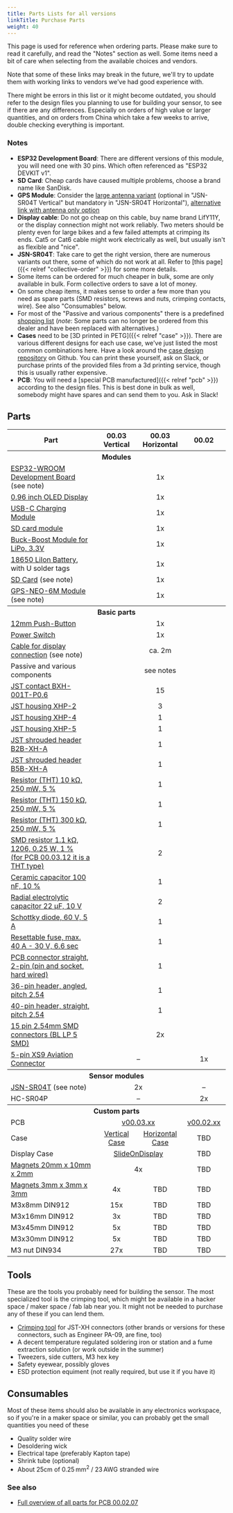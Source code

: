 ```yaml
---
title: Parts Lists for all versions
linkTitle: Purchase Parts
weight: 40
---
```


This page is used for reference when ordering parts. Please make sure to read
it carefully, and read the "Notes" section as well. Some items need a bit of
care when selecting from the available choices and vendors.

Note that some of these links may break in the future, we'll try to update them
with working links to vendors we've had good experience with.

There might be errors in this list or it might become outdated, you should
refer to the design files you planning to use for building your sensor, to see
if there are any differences. Especially on orders of high value or larger
quantities, and on orders from China which take a few weeks to arrive, double
checking everything is important. 

### Notes

* **ESP32 Development Board**: There are different versions of this module, you will need one with 30 pins. Which often referenced as "ESP32 DEVKIT v1".
* **SD Card**: Cheap cards have caused multiple problems, choose a brand name like SanDisk.
* **GPS Module**: Consider the [large antenna variant](https://de.aliexpress.com/item/1550843440.html) (optional in "JSN-SR04T Vertical" but mandatory in "JSN-SR04T Horizontal"), [alternative link with antenna only option](https://de.aliexpress.com/item/1005001635722164.html)
* **Display cable**: Do not go cheap on this cable, buy name brand LifY11Y, or the display connection might not work reliably. Two meters should be plenty even for large bikes and a few failed attempts at crimping its ends. Cat5 or Cat6 cable might work electrically as well, but usually isn't as flexible and "nice".
* **JSN-SR04T**: Take care to get the right version, there are numerous variants out there, some of which do not work at all. Refer to [this page]({{< relref "collective-order" >}}) for some more details.
* Some items can be ordered for much cheaper in bulk, some are only available in bulk. Form collective orders to save a lot of money.
* On some cheap items, it makes sense to order a few more than you need as spare parts (SMD resistors, screws and nuts, crimping contacts, wire). See also "Consumables" below.
* For most of the "Passive and various components" there is a predefined [shopping list](https://www.reichelt.de/my/1746485) (*note*: Some parts can no longer be ordered from this dealer and have been replaced with alternatives.) 
* **Cases** need to be [3D printed in PETG]({{< relref "case" >}}). There are various different designs for each use case, we've just listed the most common combinations here. Have a look around the [case design repository](https://github.com/openbikesensor/OpenBikeSensor3dPrintableCase) on Github. You can print these yourself, ask on Slack, or purchase prints of the provided files from a 3d printing service, though this is usually rather expensive. 
* **PCB**: You will need a [special PCB manufactured]({{< relref "pcb" >}}) according to the design files. This is best done in bulk as well, somebody might have spares and can send them to you. Ask in Slack! 


## Parts

<table class="table-bordered">
<thead>
<tr>
<th width="40%">Part</th>
<th width="20%">00.03 Vertical</th>
<th width="20%">00.03 Horizontal</th>
<th width="20%">00.02</th>
</tr>
</thead>
<tbody>
<tr><th colspan="4">Modules</th></tr>
<tr>
  <td><a href="https://de.aliexpress.com/item/32928267626.html">ESP32-WROOM Development Board</a> (see note)</td>
  <td colspan="3" align="center">1x</td>
</tr>
<tr>
  <td><a href="https://www.aliexpress.com/item/32896971385.html">0.96 inch OLED Display</a></td>
  <td colspan="3" align="center">1x</td>
</tr>
<tr>
  <td><a href="https://www.ebay.de/itm/173893903484">USB-C Charging Module</a></td>
  <td colspan="3" align="center">1x</td>
</tr>
<tr>
  <td><a href="https://de.aliexpress.com/item/32865801075.html">SD card module</a></td>
  <td colspan="3" align="center">1x</td>
</tr>
<tr>
  <td><a href="https://www.ebay.de/itm/264075497616">Buck-Boost Module for LiPo, 3.3V</a></td>
  <td colspan="3" align="center">1x</td>
</tr>
<tr>
  <td><a href="https://www.akkuteile.de/lithium-ionen-akkus/18650/samsung/samsung-inr18650-29e-2900mah-3-7v-lithium-akku-loetfahne-u_1006211_1652">18650 LiIon Battery</a>, with U solder tags</td>
  <td colspan="3" align="center">1x</td>
</tr>
<tr>
  <td><a href="https://www.google.com/search?q=sandisk+ultra+16gb&tbm=shop">SD Card</a> (see note)</td>
  <td colspan="3" align="center">1x</td>
</tr>
<tr>
  <td><a href="https://www.ebay.de/itm/GPS-NEO-6M-7M-8M-GY-GPS6MV2-Module-Aircraft-Flight-Controller-For-Arduino/272373338855">GPS-NEO-6M Module</a> (see note)</td>
  <td colspan="3" align="center">1x</td>
</tr>

<tr><th colspan="4">Basic parts</th></tr>
<tr>
  <td><a href="https://www.aliexpress.com/item/4000295670163.html">12mm Push-Button</a></td>
  <td colspan="3" align="center">1x</td>
</tr>
<tr>
  <td><a href="https://www.reichelt.de/miniatur-kippschalter-1x-ein-ein-rnd-210-00435-p240567.html">Power Switch</a></td>
  <td colspan="3" align="center">1x</td>
</tr>
<tr>
  <td><a href="https://www.automation24.de/pur-sensorleitung-lapp-unitronic-sensor-lify11y-5x0-25-bk-7038862">Cable for display connection</a> (see note)</td>
  <td colspan="3" align="center">ca. 2m</td>
</tr>

<tr>
  <td>Passive and various components</td>
  <td colspan="3" align="center">see notes</td>
</tr>
<tr>
  <td><a href="https://www.reichelt.de/jst-crimpkontakt-buchse-xh-jst-xh-ckb-p185091.html">JST contact BXH-001T-P0.6</a></td>
  <td colspan="3" align="center">15</td>
</tr>
<tr>
  <td><a href="https://www.reichelt.de/jst-buchsengehaeuse-1x2-polig-xh-jst-xh2p-bu-p185085.html">JST housing XHP-2</a></td>
  <td colspan="3" align="center">3</td>
</tr>
<tr>
  <td><a href="https://www.reichelt.de/jst-buchsengehaeuse-1x4-polig-xh-jst-xh4p-bu-p185087.html">JST housing XHP-4</a></td>
  <td colspan="3" align="center">1</td>
</tr>
<tr>
  <td><a href="https://www.reichelt.de/jst-buchsengehaeuse-1x5-polig-xh-jst-xh5p-bu-p185088.html">JST housing XHP-5</a></td>
  <td colspan="3" align="center">1</td>
</tr>
<tr>
  <td><a href="https://www.reichelt.de/jst-stiftleiste-gerade-1x2-polig-xh-jst-xh2p-st-p185073.html">JST shrouded header B2B-XH-A</a></td>
  <td colspan="3" align="center">1</td>
</tr>
<tr>
  <td><a href="https://www.reichelt.de/jst-stiftleiste-gerade-1x5-polig-xh-jst-xh5p-st-p185076.html">JST shrouded header B5B-XH-A</a></td>
  <td colspan="3" align="center">1</td>
</tr>
<tr>
  <td><a href="https://www.reichelt.de/widerstand-kohleschicht-10-kohm-0207-250-mw-5--1-4w-10k-p1338.html">Resistor (THT) 10 kΩ, 250 mW, 5 %</a></td>
  <td colspan="3" align="center">1</td>
</tr>
<tr>
  <td><a href="https://www.reichelt.de/widerstand-kohleschicht-150-kohm-0207-250-mw-5--1-4w-150k-p1355.html">Resistor (THT) 150 kΩ, 250 mW, 5 %</a></td>
  <td colspan="3" align="center">1</td>
</tr>
<tr>
  <td><a href="https://www.reichelt.de/widerstand-kohleschicht-300-kohm-0207-250-mw-5--1-4w-300k-p1407.html">Resistor (THT) 300 kΩ, 250 mW, 5 %</a></td>
  <td colspan="3" align="center">1</td>
</tr>
<tr>
  <td><a href="https://www.conrad.de/de/p/tru-components-tc-1206s4f1101t5e203-dickschicht-widerstand-1-1-k-smd-1206-0-25-w-1-1-st-tape-cut-1584104.html">SMD resistor 1.1 kΩ, 1206, 0.25 W, 1 %<br>(for PCB 00.03.12 it is a THT type)</a></td>
  <td colspan="3" align="center">2</td>
</tr>
<tr>
  <td><a href="https://www.reichelt.de/vielschicht-keramikkondensator-100n-10--x7r-2-5-100n-p22853.html">Ceramic capacitor 100 nF, 10 %</a></td>
  <td colspan="3" align="center">1</td>
</tr>
<tr>
  <td><a href="https://www.reichelt.de/elko-radial-22-uf-10-v-1000-h-low-esr-aec-q200-rad-fc-22-10-p84587.html">Radial electrolytic capacitor 22 µF, 10 V</a></td>
  <td colspan="3" align="center">2</td>
</tr>
<tr>
  <td><a href="https://www.reichelt.de/schottkydiode-60-v-5-a-do-201ad-sb-560-p16081.html">Schottky diode, 60 V, 5 A</a></td>
  <td colspan="3" align="center">1</td>
</tr>
<tr>
  <td><a href="https://www.reichelt.de/rueckstellende-sicherungen-max-40a-30v-6-6s-pfra-110-p35211.html">Resettable fuse, max. 40 A - 30 V, 6.6 sec</a></td>
  <td colspan="3" align="center">1</td>
</tr>
<tr>
  <td><a href="https://www.reichelt.de/platinensteckverbinder-gerade-weiss-2-polig-ps-25-2g-ws-p14825.html">PCB connector straight, 2-pin (pin and socket, hard wired)</a></td>
  <td colspan="3" align="center">1</td>
</tr>
<tr>
  <td><a href="https://www.reichelt.de/de/de/36pol-stiftleiste-gewinkelt-rm-2-54-sl-1x36w-2-54-p19505.html">36-pin header, angled, pitch 2.54</a></td>
  <td colspan="3" align="center">1</td>
</tr>
<tr>
  <td><a href="https://www.reichelt.de/de/de/40pol-stiftleiste-gerade-rm-2-54-sl-1x40g-2-54-p19506.html">40-pin header, straight, pitch 2.54</a></td>
  <td colspan="3" align="center">1</td>
</tr>
<tr>
  <td><a href="https://www.fischerelektronik.de/web_fischer/de_DE/$catalogue/fischerData/PR/BL_LP5SMD_/datasheet.xhtml?branch=Steckverbinder">15 pin 2.54mm SMD connectors (BL LP 5 SMD)</a></td>
  <td colspan="3" align="center">2x</td>
</tr>
<tr>
  <td><a href="https://www.aliexpress.com/item/32512693653.html">5-pin XS9 Aviation Connector</a></td>
  <td colspan="2" align="center">&ndash;</td>
  <td align="center">1x</td>
</tr>


<tr><th colspan="4">Sensor modules</th></tr>
<tr>
  <td><a href="https://de.aliexpress.com/item/32737648330.html">JSN-SR04T</a> (see note)</td>
  <td colspan="2" align="center">2x</td>
  <td align="center">&ndash;</td>
</tr>
<tr>
  <td>HC-SR04P</td>
  <td colspan="2" align="center">&ndash;</td>
  <td align="center">2x</td>
</tr>


<tr><th colspan="4">Custom parts</th></tr>
<tr>
  <td>PCB</td>
  <td colspan="2" align="center"><a href="https://github.com/openbikesensor/OpenBikeSensor_PCB_Board/tree/merged/OpenBikeSensor03">v00.03.xx</a></td>
  <td colspan="1" align="center"><a href="https://github.com/openbikesensor/OpenBikeSensor_PCB_Board/tree/merged/OpenBikeSensor02">v00.02.xx</a></td>
</tr>
<tr>
  <td>Case</td>
  <td align="center"><a href="https://github.com/openbikesensor/OpenBikeSensor3dPrintableCase/tree/master/MainCase/VerticalCase">Vertical Case</a></td>
  <td align="center"><a href="https://github.com/openbikesensor/OpenBikeSensor3dPrintableCase/tree/master/PCB_Case_Horizontal">Horizontal Case</a></td>
  <td align="center">TBD</td>
</tr>
<tr>
  <td>Display Case</td>
  <td colspan="2" align="center"><a href="https://github.com/openbikesensor/OpenBikeSensor3dPrintableCase/tree/master/DisplayCase/SlideOnDisplay">SlideOnDisplay</a></td>
  <td align="center">TBD</td>
</tr>

<tr>
  <td><a href="https://www.amazon.de/dp/B085CBZTQJ">Magnets 20mm x 10mm x 2mm</a></td>
  <td colspan="2" align="center">4x</td>
  <td align="center">TBD</td>
</tr>
<tr>
  <td><a href="https://www.amazon.de/dp/B079KDYBZ8">Magnets 3mm x 3mm x 3mm</a></td>
  <td align="center">4x</td>
  <td align="center">TBD</td>
  <td align="center">TBD</td>
</tr>
<tr>
  <td>M3x8mm DIN912</td>
  <td align="center">15x</td>
  <td align="center">TBD</td>
  <td align="center">TBD</td>
</tr>
<tr>
  <td>M3x16mm DIN912</td>
  <td align="center">3x</td>
  <td align="center">TBD</td>
  <td align="center">TBD</td>
</tr>
<tr>
  <td>M3x45mm DIN912</td>
  <td align="center">5x</td>
  <td align="center">TBD</td>
  <td align="center">TBD</td>
</tr>
<tr>
  <td>M3x30mm DIN912</td>
  <td align="center">5x</td>
  <td align="center">TBD</td>
  <td align="center">TBD</td>
</tr>
<tr>
  <td>M3 nut DIN934</td>
  <td align="center">27x</td>
  <td align="center">TBD</td>
  <td align="center">TBD</td>
</tr>

</tbody>
</table>

## Tools

These are the tools you probably need for building the sensor. The most
specialized tool is the crimping tool, which might be available in a hacker
space / maker space / fab lab near you. It might not be needed to purchase any
of these if you can lend them.

* [Crimping tool](https://www.amazon.de/gp/product/B07VX6YGQ8) for JST-XH connectors (other brands or versions for these connectors, such as Engineer PA-09, are fine, too)
* A decent temperature regulated soldering iron or station and a fume extraction solution (or work outside in the summer)
* Tweezers, side cutters, M3 hex key
* Safety eyewear, possibly gloves
* ESD protection equiment (not really required, but use it if you have it)

## Consumables

Most of these items should also be available in any electronics workspace, so if you're in a maker space or similar, you can probably get the small quantities you need of these

* Quality solder wire
* Desoldering wick
* Electrical tape (preferably Kapton tape)
* Shrink tube (optional)
* About 25cm of 0.25&thinsp;mm<sup>2</sup> / 23&thinsp;AWG stranded wire


### See also

* [Full overview of all parts for PCB 00.02.07](https://htmlpreview.github.io/?https://github.com/openbikesensor/OpenBikeSensor_PCB_Board/blob/Mit_Verpolschutz/BOM_for%20overview_and_ordering_Rev_00.02.07.html)

